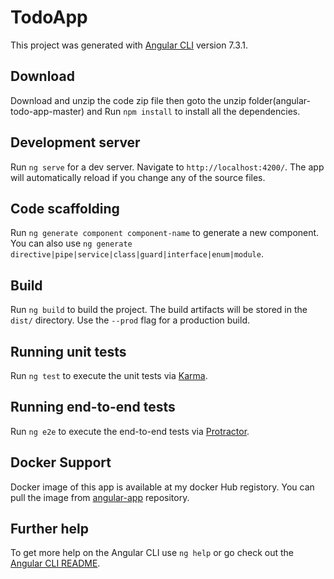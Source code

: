 # TodoApp

This project was generated with [Angular CLI](https://github.com/angular/angular-cli) version 7.3.1.


## Download

Download and unzip the code zip file then goto the unzip folder(angular-todo-app-master) and Run `npm install` to install all the dependencies.

## Development server

Run `ng serve` for a dev server. Navigate to `http://localhost:4200/`. The app will automatically reload if you change any of the source files.

## Code scaffolding

Run `ng generate component component-name` to generate a new component. You can also use `ng generate directive|pipe|service|class|guard|interface|enum|module`.

## Build

Run `ng build` to build the project. The build artifacts will be stored in the `dist/` directory. Use the `--prod` flag for a production build.

## Running unit tests

Run `ng test` to execute the unit tests via [Karma](https://karma-runner.github.io).

## Running end-to-end tests

Run `ng e2e` to execute the end-to-end tests via [Protractor](http://www.protractortest.org/).

## Docker Support

Docker image of this app is available at my docker Hub registory. You can pull the image from [angular-app](https://hub.docker.com/repository/docker/sanjaysaini2000/angular-app) repository.

## Further help

To get more help on the Angular CLI use `ng help` or go check out the [Angular CLI README](https://github.com/angular/angular-cli/blob/master/README.md).
